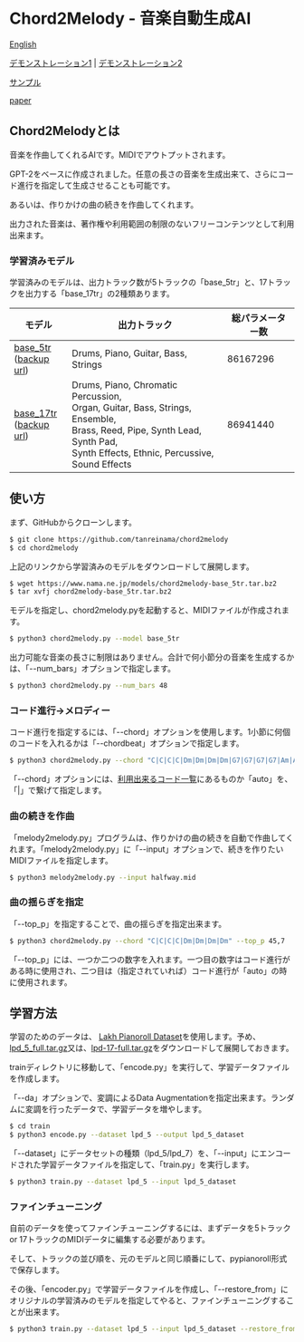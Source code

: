 # Chord2Melody - 音楽自動生成AI



[English](README.md)

[デモンストレーション1](http://ailab.nama.ne.jp/#chord2melody) | [デモンストレーション2](http://ailab.nama.ne.jp/#melody2melody)

[サンプル](samples/)

[paper](report/paper.pdf)



## Chord2Melodyとは



音楽を作曲してくれるAIです。MIDIでアウトプットされます。

GPT-2をベースに作成されました。任意の長さの音楽を生成出来て、さらにコード進行を指定して生成させることも可能です。

あるいは、作りかけの曲の続きを作曲してくれます。

出力された音楽は、著作権や利用範囲の制限のないフリーコンテンツとして利用出来ます。



### 学習済みモデル



学習済みのモデルは、出力トラック数が5トラックの「base_5tr」と、17トラックを出力する「base_17tr」の2種類あります。



| モデル                                                       | 出力トラック                                                 | 総パラメーター数 |
| ------------------------------------------------------------ | ------------------------------------------------------------ | ---------------- |
| [base_5tr](https://www.nama.ne.jp/models/chord2melody-base_5tr.tar.gz)<br />([backup url](http://ailab.nama.ne.jp/models/chord2melody-base_5tr.tar.bz2)) | Drums, Piano, Guitar, Bass, Strings                          | 86167296         |
| [base_17tr](https://www.nama.ne.jp/models/chord2melody-base_17tr.tar.gz)<br />([backup url](http://ailab.nama.ne.jp/models/chord2melody-base_17tr.tar.bz2)) | Drums, Piano, Chromatic Percussion, <br />Organ, Guitar, Bass, Strings, Ensemble, <br />Brass, Reed, Pipe, Synth Lead, Synth Pad, <br />Synth Effects, Ethnic, Percussive, Sound Effects | 86941440         |



## 使い方



まず、GitHubからクローンします。

```sh
$ git clone https://github.com/tanreinama/chord2melody
$ cd chord2melody
```

上記のリンクから学習済みのモデルをダウンロードして展開します。

```sh
$ wget https://www.nama.ne.jp/models/chord2melody-base_5tr.tar.bz2
$ tar xvfj chord2melody-base_5tr.tar.bz2
```

モデルを指定し、chord2melody.pyを起動すると、MIDIファイルが作成されます。

```sh
$ python3 chord2melody.py --model base_5tr
```

出力可能な音楽の長さに制限はありません。合計で何小節分の音楽を生成するかは、「--num_bars」オプションで指定します。

```sh
$ python3 chord2melody.py --num_bars 48
```



### コード進行→メロディー



コード進行を指定するには、「--chord」オプションを使用します。1小節に何個のコードを入れるかは「--chordbeat」オプションで指定します。

```sh
$ python3 chord2melody.py --chord "C|C|C|C|Dm|Dm|Dm|Dm|G7|G7|G7|G7|Am|Am|Am|Am" --chordbeat 4
```

「--chord」オプションには、[利用出来るコード一覧](chordlist.txt)にあるものか「auto」を、「|」で繋げて指定します。



### 曲の続きを作曲



「melody2melody.py」プログラムは、作りかけの曲の続きを自動で作曲してくれます。「melody2melody.py」に「--input」オプションで、続きを作りたいMIDIファイルを指定します。

```sh
$ python3 melody2melody.py --input halfway.mid
```



### 曲の揺らぎを指定



「--top_p」を指定することで、曲の揺らぎを指定出来ます。

```sh
$ python3 chord2melody.py --chord "C|C|C|C|Dm|Dm|Dm|Dm" --top_p 45,7
```

「--top_p」には、一つか二つの数字を入れます。一つ目の数字はコード進行がある時に使用され、二つ目は（指定されていれば）コード進行が「auto」の時に使用されます。



## 学習方法



学習のためのデータは、 [Lakh Pianoroll Dataset](https://salu133445.github.io/lakh-pianoroll-dataset/)を使用します。予め、[lpd_5_full.tar.gz](https://drive.google.com/u/0/open?id=1tZKMhYazSWapFTUt7H6abHSo-QKH9ATC)又は、[lpd-17-full.tar.gz](https://drive.google.com/uc?export=download&id=1bJAC2SKhdKbKvpLL1V1l66cCgWX8eQEm)をダウンロードして展開しておきます。

trainディレクトリに移動して、「encode.py」を実行して、学習データファイルを作成します。

「--da」オプションで、変調によるData Augmentationを指定出来ます。ランダムに変調を行ったデータで、学習データを増やします。

```sh
$ cd train
$ python3 encode.py --dataset lpd_5 --output lpd_5_dataset
```

「--dataset」にデータセットの種類（lpd_5/lpd_7）を、「--input」にエンコードされた学習データファイルを指定して、「train.py」を実行します。

```sh
$ python3 train.py --dataset lpd_5 --input lpd_5_dataset
```



### ファインチューニング



自前のデータを使ってファインチューニングするには、まずデータを5トラック or 17トラックのMIDIデータに編集する必要があります。

そして、トラックの並び順を、元のモデルと同じ順番にして、pypianoroll形式で保存します。

その後、「encoder.py」で学習データファイルを作成し、「--restore_from」にオリジナルの学習済みのモデルを指定してやると、ファインチューニングすることが出来ます。

```sh
$ python3 train.py --dataset lpd_5 --input lpd_5_dataset --restore_from ../base_5tr
```



